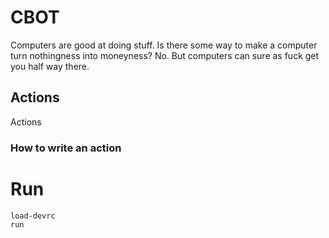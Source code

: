 # CBOT

Computers are good at doing stuff.  Is there some way to make a computer turn nothingness into moneyness?  No.  But computers can sure as fuck get you half way there.  

## Actions

Actions 

### How to write an action



# Run

```bash
load-devrc
run
```